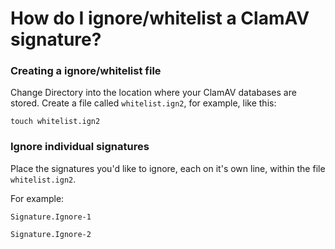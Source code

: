 # How do I ignore/whitelist a ClamAV signature?

### Creating a ignore/whitelist file

Change Directory into the location where your ClamAV databases are stored.  Create a file called `whitelist.ign2`, for example, like this:

`touch whitelist.ign2`

### Ignore individual signatures

Place the signatures you'd like to ignore, each on it's own line, within the file `whitelist.ign2`.  

For example:

`Signature.Ignore-1`

`Signature.Ignore-2`
